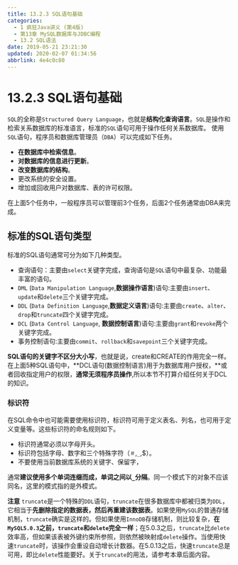 ```yaml
---
title: 13.2.3 SQL语句基础
categories: 
  - 1 疯狂Java讲义 (第4版)
  - 第13章 MySQL数据库与JDBC编程
  - 13.2 SQL语法
date: 2019-05-21 23:21:30
updated: 2020-02-07 01:34:56
abbrlink: 4e4c0c80
---
```

# 13.2.3 SQL语句基础 #
`SQL`的全称是`Structured Query Language`，也就是**结构化查询语言**。`SQL`是操作和检索关系数据库的标准语言，标准的`SQL`语句可用于操作任何关系数据库。
使用`SQL`语句，程序员和数据库管理员（`DBA`）可以完成如下任务。
- **在数据库中检索信息**。
- **对数据库的信息进行更新**。
- **改变数据库的结构**。
- 更改系统的安全设置。
- 增加或回收用户对数据库、表的许可权限。

在上面5个任务中，一般程序员可以管理前3个任务，后面2个任务通常由DBA来完成。
## 标准的SQL语句类型 ##
标准的SQL语句通常可分为如下几种类型。
- 查询语句：主要由`select`关键字完成，查询语句是`SQL`语句中最复杂、功能最丰富的语句。
- `DML` (`Data Manipulation Language`,**数据操作语言**)语句:主要由`insert`、`update`和`delete`三个关键字完成。
- `DDL` (`Data Definition Language`,**数据定义语言**)语句:主要由`create`、`alter`、`drop`和`truncate`四个关键字完成。
- `DCL` (`Data Control Language`, **数据控制语言**)语句:主要由`grant`和`revoke`两个关键字完成。
- 事务控制语句:主要由`commit`、`rollback`和`savepoint`三个关键字完成。

**SQL语句的关键字不区分大小写**，也就是说，create和CREATE的作用完全一样。
在上面5种SQL语句中，**DCL语句(数据控制语言)用于为数据库用户授权，**或者回收指定用户的权限，**通常无须程序员操作**,所以本节不打算介绍任何关于DCL的知识。
### 标识符 ###
在SQL命令中也可能需要使用标识符，标识符可用于定义表名、列名，也可用于定义变量等。这些标识符的命名规则如下。
- 标识符通常必须以字母开头。
- 标识符包括字母、数字和三个特殊字符（`＃`,`_`,$）。
- 不要使用当前数据库系统的关键字、保留字，

通常**建议使用多个单词连缀而成，单词之间以`_`分隔**。同一个模式下的对象不应该同名，这里的模式指的是外模式。

**注意**
`truncate`是一个特殊的`DDL`语句，`truncate`在很多数据库中都被归类为`DDL`，它相当于**先删除指定的数据表，然后再重建该数据表**。如果使用`MySQL`的普通存储机制，`truncate`确实是这样的。但如果使用`InnoDB`存储机制，则比较复杂，**在`MySQL5.0.3`之前，`truncate`和`delete`完全一样**；在5.0.3之后，`truncate`比`delete`效率高，但如果该表被外键约束所参照，则依然被映射成`delete`操作。当使用快速`truncate`时，该操作会重设自动增长计数器。在5.0.13之后，快速`truncate`总是可用，即比`delete`性能要好。关于`truncate`的用法，请参考本章后面内容。

